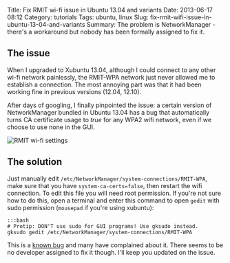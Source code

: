 Title: Fix RMIT wi-fi issue in Ubuntu 13.04 and variants
Date: 2013-06-17 08:12
Category: tutorials
Tags: ubuntu, linux
Slug: fix-rmit-wifi-issue-in-ubuntu-13-04-and-variants
Summary: The problem is NetworkManager - there's a workaround but nobody has been formally assigned to fix it.

## The issue

When I upgraded to Xubuntu 13.04, although I could connect to any other wi-fi network painlessly,
the RMIT-WPA network just never allowed me to establish a connection. The most annoying part was
that it had been working fine in previous versions (12.04, 12.10).

After days of googling, I finally pinpointed the issue: a certain version of NetworkManager
bundled in Ubuntu 13.04 has a bug that automatically turns CA certificate usage to *true* for any
WPA2 wifi network, even if we choose to use none in the GUI.

![RMIT wi-fi settings](/images/rmit_wifi.png)

## The solution

Just manually edit `/etc/NetworkManager/system-connections/RMIT-WPA`, make sure that you have
`system-ca-certs=false`, then restart the wifi connection. To edit this file you will need root
permission. If you're not sure how to do this, open a terminal and enter this command to open
`gedit` with sudo permission (`mousepad` if you're using xubuntu):

    :::bash
    # Protip: DON'T use sudo for GUI programs! Use gksudo instead.
    gksudo gedit /etc/NetworkManager/system-connections/RMIT-WPA

This is a [known bug](https://bugs.launchpad.net/ubuntu/+source/network-manager/+bug/1104476) and
many have complained about it. There seems to be no developer assigned to fix it though. I'll keep
you updated on the issue.
